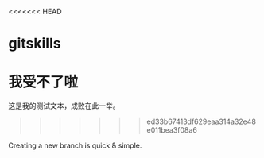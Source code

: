 <<<<<<< HEAD
# gitskills
我受不了啦
=======

这是我的测试文本，成败在此一举。
>>>>>>> ed33b67413df629eaa314a32e48e011bea3f08a6

Creating a new branch is quick & simple.